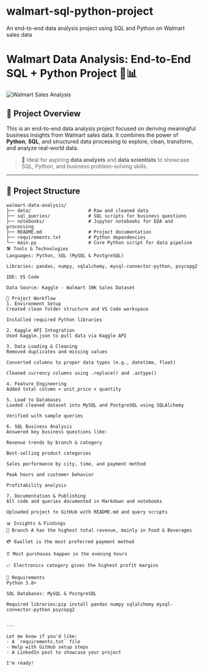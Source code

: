 # walmart-sql-python-project
An end-to-end data analysis project using SQL and Python on Walmart sales data
# Walmart Data Analysis: End-to-End SQL + Python Project 🛒📊

![Walmart Sales Analysis](https://github.com/najirh/Walmart_SQL_Python/blob/main/walmart_project-piplelines.png)

## 🚀 Project Overview

This is an end-to-end data analysis project focused on deriving meaningful business insights from Walmart sales data. It combines the power of **Python**, **SQL**, and structured data processing to explore, clean, transform, and analyze real-world data.

> 📌 Ideal for aspiring **data analysts** and **data scientists** to showcase SQL, Python, and business problem-solving skills.

---

## 📁 Project Structure

```plaintext
walmart-data-analysis/
├── data/                     # Raw and cleaned data
├── sql_queries/              # SQL scripts for business questions
├── notebooks/                # Jupyter notebooks for EDA and processing
├── README.md                 # Project documentation
├── requirements.txt          # Python dependencies
└── main.py                   # Core Python script for data pipeline
🛠️ Tools & Technologies
Languages: Python, SQL (MySQL & PostgreSQL)

Libraries: pandas, numpy, sqlalchemy, mysql-connector-python, psycopg2

IDE: VS Code

Data Source: Kaggle - Walmart 10K Sales Dataset

🔄 Project Workflow
1. Environment Setup
Created clean folder structure and VS Code workspace

Installed required Python libraries

2. Kaggle API Integration
Used kaggle.json to pull data via Kaggle API

3. Data Loading & Cleaning
Removed duplicates and missing values

Converted columns to proper data types (e.g., datetime, float)

Cleaned currency columns using .replace() and .astype()

4. Feature Engineering
Added total column = unit_price × quantity

5. Load to Databases
Loaded cleaned dataset into MySQL and PostgreSQL using SQLAlchemy

Verified with sample queries

6. SQL Business Analysis
Answered key business questions like:

Revenue trends by branch & category

Best-selling product categories

Sales performance by city, time, and payment method

Peak hours and customer behavior

Profitability analysis

7. Documentation & Publishing
All code and queries documented in Markdown and notebooks

Uploaded project to GitHub with README.md and query scripts

📊 Insights & Findings
🏬 Branch A has the highest total revenue, mainly in Food & Beverages

💳 Ewallet is the most preferred payment method

⏰ Most purchases happen in the evening hours

📈 Electronics category gives the highest profit margins

📌 Requirements
Python 3.8+

SQL Databases: MySQL & PostgreSQL

Required libraries:pip install pandas numpy sqlalchemy mysql-connector-python psycopg2


---

Let me know if you'd like:
- A `requirements.txt` file
- Help with GitHub setup steps
- A LinkedIn post to showcase your project

I'm ready!
